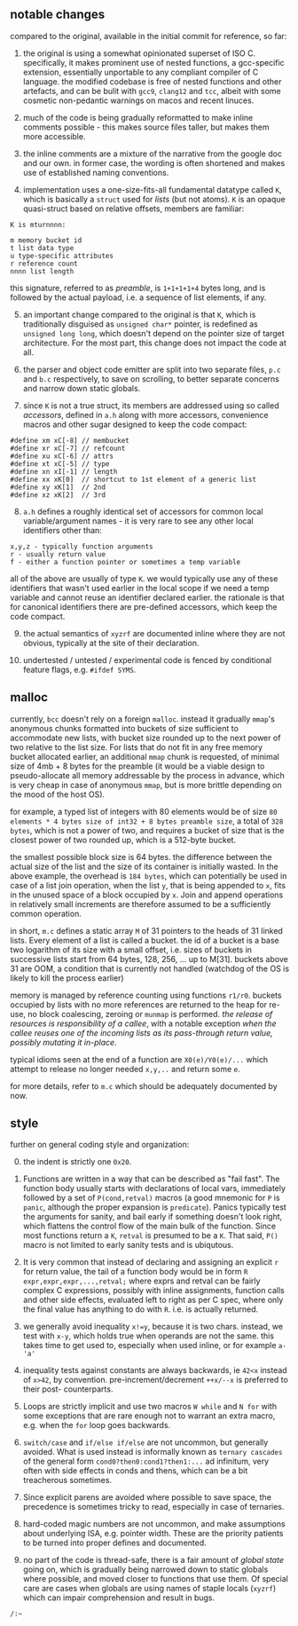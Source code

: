 ## notable changes

compared to the original, available in the initial commit for reference, so far:

1. the original is using a somewhat opinionated superset of ISO C. specifically, it makes prominent use of nested functions, a gcc-specific extension, essentially unportable to any compliant compiler of C language. the modified codebase is free of nested functions and other artefacts, and can be bulit with `gcc9`, `clang12` and `tcc`, albeit with some cosmetic non-pedantic warnings on macos and recent linuces.

2. much of the code is being gradually reformatted to make inline comments possible - this makes source files taller, but makes them more accessible.

3. the inline comments are a mixture of the narrative from the google doc and our own. in former case, the wording is often shortened and makes use of established naming conventions.

4. implementation uses a one-size-fits-all fundamental datatype called `K`, which is basically a `struct` used for *lists* (but not atoms). `K` is an opaque quasi-struct based on relative offsets, members are familiar:

```
K is mturnnnn:

m memory bucket id
t list data type
u type-specific attributes
r reference count
nnnn list length
```

this signature, referred to as *preamble*, is `1+1+1+1+4` bytes long, and is followed by the actual payload, i.e. a sequence of list elements, if any.

5. an important change compared to the original is that `K`, which is traditionally disguised as `unsigned char*` pointer, is redefined as `unsigned long long`, which doesn't depend on the pointer size of target architecture. For the most part, this change does not impact the code at all.

6. the parser and object code emitter are split into two separate files, `p.c` and `b.c` respectively, to save on scrolling, to better separate concerns and narrow down static globals.

7. since `K` is not a true struct, its members are addressed using so called *accessors*, defined in `a.h` along with more accessors, convenience macros and other sugar designed to keep the code compact:

```
#define xm xC[-8] // membucket
#define xr xC[-7] // refcount
#define xu xC[-6] // attrs
#define xt xC[-5] // type
#define xn xI[-1] // length
#define xx xK[0]  // shortcut to 1st element of a generic list
#define xy xK[1]  // 2nd
#define xz xK[2]  // 3rd
```

8. `a.h` defines a roughly identical set of accessors for common local variable/argument names - it is very rare to see any other local identifiers other than:

```
x,y,z - typically function arguments
r - usually return value
f - either a function pointer or sometimes a temp variable
```

all of the above are usually of type `K`. we would typically use any of these identifiers that wasn't used earlier in the local scope if we need a temp variable and cannot reuse an identifier declared earlier. the rationale is that for canonical identifiers there are pre-defined accessors, which keep the code compact.

9. the actual semantics of `xyzrf` are documented inline where they are not obvious, typically at the site of their declaration.

10. undertested / untested / experimental code is fenced by conditional feature flags, e.g. `#ifdef SYMS`.

## malloc

currently, `bcc` doesn't rely on a foreign `malloc`. instead it gradually `mmap`'s  anonymous chunks formatted into buckets of size sufficient to accommodate new lists, with bucket size rounded up to the next power of two relative to the list size. For lists that do not fit in any free memory bucket allocated earlier, an additional `mmap` chunk is requested, of minimal size of 4mb + 8 bytes for the preamble (it would be a viable design to pseudo-allocate all memory addressable by the process in advance, which is very cheap in case of anonymous `mmap`, but is more brittle depending on the mood of the host OS).

for example, a typed list of integers with 80 elements would be of size `80 elements * 4 bytes size of int32 + 8 bytes preamble size`, a total of `328 bytes`, which is not a power of two, and requires a bucket of size that is the closest power of two rounded up, which is a 512-byte bucket.

the smallest possible block size is 64 bytes. the difference between the actual size of the list and the size of its container is initially wasted.  In the above example, the overhead is `184 bytes`, which can potentially be used in case of a list join operation, when the list `y`, that is being appended to `x`, fits in the unused space of a block occupied by `x`. Join and append operations in relatively small increments are therefore assumed to be a sufficiently common operation.

in short, `m.c` defines a static array `M` of 31 pointers to the heads of 31 linked lists. Every element of a list is called a bucket. the id of a bucket is a base two logarithm of its size with a small offset, i.e. sizes of buckets in successive lists start from 64 bytes, 128, 256, ... up to M[31]. buckets above 31 are OOM, a condition that is currently not handled (watchdog of the OS is likely to kill the process earlier)

memory is managed by reference counting using functions `r1/r0`. buckets occupied by lists with no more references are returned to the heap for re-use, no block coalescing, zeroing or `munmap` is performed. *the release of resources is responsibility of a callee*, with a notable exception *when the callee reuses one of the incoming lists as its pass-through return value, possibly mutating it in-place*.

typical idioms seen at the end of a function are `X0(e)/Y0(e)/...` which attempt to release no longer needed `x,y,..` and return some `e`.

for more details, refer to `m.c` which should be adequately documented by now.

## style

further on general coding style and organization:

0. the indent is strictly one `0x20`.

1. Functions are written in a way that can be described as "fail fast". The function body usually starts with declarations of local vars, immediately followed by a set of `P(cond,retval)` macros (a good mnemonic for `P` is `panic`, although the proper expansion is `predicate`). Panics typically test the arguments for sanity, and bail early if something doesn't look right, which flattens the control flow of the main bulk of the function. Since most functions return a `K`, `retval` is presumed to be a `K`. That said, `P()` macro is not limited to early sanity tests and is ubiqutous.

2. It is very common that instead of declaring and assigning an explicit `r` for return value, the tail of a function body would be in form `R expr,expr,expr,...,retval;` where exprs and retval can be fairly complex C expressions, possibly with inline assignments, function calls and other side effects, evaluated left to right as per C spec, where only the final value has anything to do with `R`. i.e. is actually returned.

3. we generally avoid inequality `x!=y`, because it is two chars. instead, we test with `x-y`, which holds true when operands are not the same. this takes time to get used to, especially when used inline, or for example `a-'a'`

4. inequality tests against constants are always backwards, ie `42<x` instead of `x>42`, by convention. pre-increment/decrement `++x/--x` is preferred to their post- counterparts.

5. Loops are strictly implicit and use two macros `W while` and `N for` with some exceptions that are rare enough not to warrant an extra macro, e.g. when the `for` loop goes backwards.

6. `switch/case` and `if/else if/else` are not uncommon, but generally avoided. What is used instead is informally known as `ternary cascades` of the general form `cond0?then0:cond1?then1:...` ad infinitum, very often with side effects in conds and thens, which can be a bit treacherous sometimes.

7. Since explicit parens are avoided where possible to save space, the precedence is sometimes tricky to read, especially in case of ternaries.

8. hard-coded magic numbers are not uncommon, and make assumptions about underlying ISA, e.g. pointer width. These are the priority patients to be turned into proper defines and documented.

9. no part of the code is thread-safe, there is a fair amount of *global state* going on, which is gradually being narrowed down to static globals where possible, and moved closer to functions that use them. Of special care are cases when globals are using names of staple locals (`xyzrf`) which can impair comprehension and result in bugs.


`/:~`
